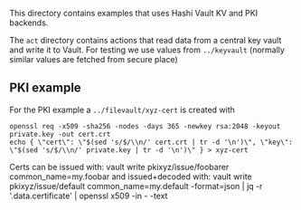 This directory contains examples that uses Hashi Vault KV and PKI backends.

The `act` directory contains actions that read data from a central key vault and write it to Vault.
For testing we use values from `../keyvault` (normally similar values are fetched from secure place)

## PKI example
For the PKI example a `../filevault/xyz-cert` is created with

    openssl req -x509 -sha256 -nodes -days 365 -newkey rsa:2048 -keyout private.key -out cert.crt
    echo { \"cert\": \"$(sed 's/$/\\n/' cert.crt | tr -d '\n')\", \"key\": \"$(sed 's/$/\\n/' private.key | tr -d '\n')\" } > xyz-cert


Certs can be issued with: 
    vault write pkixyz/issue/foobarer common_name=my.foobar
and issued+decoded with: 
    vault write pkixyz/issue/default common_name=my.default -format=json | jq -r '.data.certificate' | openssl x509 -in - -text
